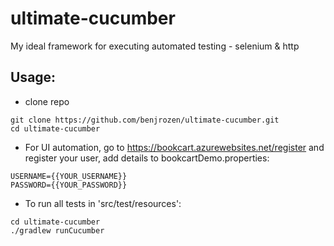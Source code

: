# ultimate-cucumber
My ideal framework for executing automated testing - selenium &amp; http

## Usage:

* clone repo
```
git clone https://github.com/benjrozen/ultimate-cucumber.git
cd ultimate-cucumber
```
* For UI automation, go to https://bookcart.azurewebsites.net/register and register your user, add details to bookcartDemo.properties:

```
USERNAME={{YOUR_USERNAME}}
PASSWORD={{YOUR_PASSWORD}}
```
* To run all tests in 'src/test/resources':
```
cd ultimate-cucumber
./gradlew runCucumber
```
